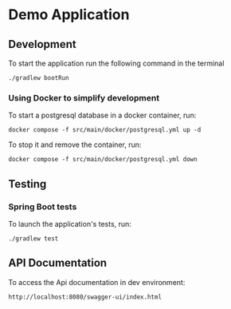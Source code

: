 # Demo Application

## Development

To start the application run the following command in the terminal

```
./gradlew bootRun
```

### Using Docker to simplify development

To start a postgresql database in a docker container, run:

```
docker compose -f src/main/docker/postgresql.yml up -d
```

To stop it and remove the container, run:

```
docker compose -f src/main/docker/postgresql.yml down
```

## Testing

### Spring Boot tests

To launch the application's tests, run:

```
./gradlew test
```

## API Documentation

To access the Api documentation in dev environment:

```
http://localhost:8080/swagger-ui/index.html
```
